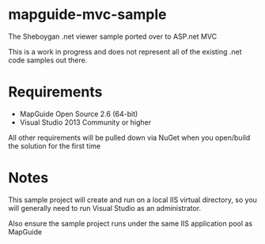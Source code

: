 # mapguide-mvc-sample

The Sheboygan .net viewer sample ported over to ASP.net MVC

This is a work in progress and does not represent all of the existing .net code samples out there.

# Requirements

 * MapGuide Open Source 2.6 (64-bit)
 * Visual Studio 2013 Community or higher

All other requirements will be pulled down via NuGet when you open/build the solution for the first time

# Notes

This sample project will create and run on a local IIS virtual directory, so you will generally need to run Visual Studio as an administrator.

Also ensure the sample project runs under the same IIS application pool as MapGuide